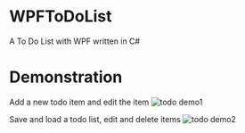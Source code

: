 # WPFToDoList
 A To Do List with WPF written in C#

# Demonstration

Add a new todo item and edit the item
![todo demo1](https://github.com/Erzc/WPFToDoList/assets/84688309/a6fcbae9-1f79-48e3-b456-9d8d52773cfa)

Save and load a todo list, edit and delete items
![todo demo2](https://github.com/Erzc/WPFToDoList/assets/84688309/2051e899-269c-4bd3-81bb-11573cf6e43e)
